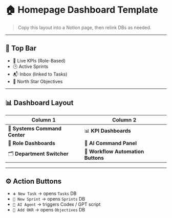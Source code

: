 # 🏠 Homepage Dashboard Template

> Copy this layout into a Notion page, then relink DBs as needed.

---

## 🔧 Top Bar
- 🔴 Live KPIs (Role-Based)
- 🕒 Active Sprints
- 📬 Inbox (linked to Tasks)
- 🎯 North Star Objectives

---

## 📊 Dashboard Layout

| Column 1                        | Column 2                          |
|--------------------------------|-----------------------------------|
| 🔧 **Systems Command Center**   | 📊 **KPI Dashboards**             |
| 👥 **Role Dashboards**          | 🤖 **AI Command Panel**           |
| 🗂 **Department Switcher**       | 🔁 **Workflow Automation Buttons**|

---

## ⚙️ Action Buttons
- `➕ New Task` → opens `Tasks` DB  
- `📅 New Sprint` → opens `Sprints` DB  
- `🧠 AI Agent` → triggers Codex / GPT script  
- `🎯 Add OKR` → opens `Objectives` DB  
